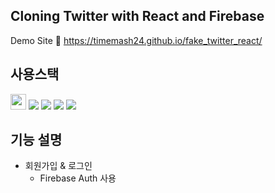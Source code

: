 ## Cloning Twitter with React and Firebase
Demo Site 🔗 https://timemash24.github.io/fake_twitter_react/

## 사용스택
<div>
<img src="https://img.shields.io/badge/Firebase-9.10.0-white?style=flat&logo=firebase&logoColor=FFCA28" height='25px' margin='5px'/> <img src="https://img.shields.io/badge/React 18.2.0-61DAFB?style=flat-square&logo=react&logoColor=white"/> <img src="https://img.shields.io/badge/Javascript-F7DF1E?style=flat-square&logo=javascript&logoColor=white"/> <img src="https://img.shields.io/badge/HTML5-E34F26?style=flat-square&logo=html5&logoColor=white"/> <img src="https://img.shields.io/badge/CSS3-#572B6?style=flat-square&logo=css3&logoColor=white"/>
</div>

## 기능 설명
- 회원가입 & 로그인
  - Firebase Auth 사용
